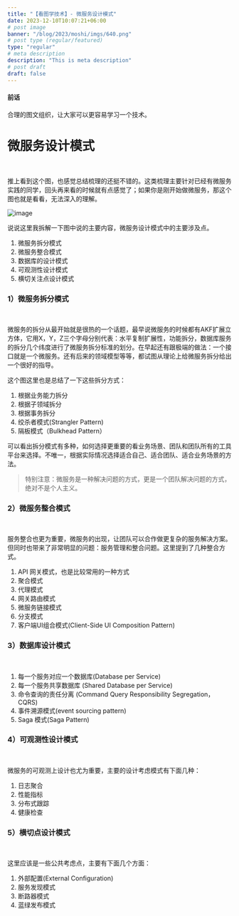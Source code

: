 ```yaml
---
title: "【看图学技术】- 微服务设计模式"
date: 2023-12-10T10:07:21+06:00
# post image
banner: "/blog/2023/moshi/imgs/640.png"
# post type (regular/featured)
type: "regular"
# meta description
description: "This is meta description"
# post draft
draft: false
---
```


#### 前话

合理的图文组织，让大家可以更容易学习一个技术。

 <!--more-->
# 微服务设计模式
<br>

推上看到这个图，也感觉总结梳理的还挺不错的。这类梳理主要针对已经有微服务实践的同学，回头再来看的时候就有点感觉了；如果你是刚开始做微服务，那这个图也就是看看，无法深入的理解。

![image](/blog/2023/moshi/imgs/640.png)

说说这里我拆解一下图中说的主要内容，微服务设计模式中的主要涉及点。

1. 微服务拆分模式
2. 微服务整合模式
3. 数据库的设计模式
4. 可观测性设计模式
5. 横切关注点设计模式

### 1）微服务拆分模式

<br>

微服务的拆分从最开始就是很热的一个话题，最早说微服务的时候都有AKF扩展立方体，它用X，Y，Z三个字母分别代表：水平复制扩展性，功能拆分，数据库服务的拆分几个纬度进行了微服务拆分标准的划分。在早起还有跟极端的做法：一个接口就是一个微服务。还有后来的领域模型等等，都试图从理论上给微服务拆分给出一个很好的指导。

这个图这里也是总结了一下这些拆分方式：

1. 根据业务能力拆分
2. 根据子领域拆分
3. 根据事务拆分
4. 绞杀者模式(Strangler Pattern)
5. 隔板模式（Bulkhead Pattern）

可以看出拆分模式有多种，如何选择更重要的看业务场景、团队和团队所有的工具平台来选择。不唯一，根据实际情况选择适合自己、适合团队、适合业务场景的方法。

> 特别注意：微服务是一种解决问题的方式，更是一个团队解决问题的方式，绝对不是个人主义。

### 2）微服务整合模式

<br>

服务整合也更为重要，微服务的出现，让团队可以合作做更复杂的服务解决方案。但同时也带来了非常明显的问题：服务管理和整合问题。这里提到了几种整合方式。

1. API 网关模式，也是比较常用的一种方式
2. 聚合模式
3. 代理模式
4. 网关路由模式
5. 微服务链接模式
6. 分支模式
7. 客户端UI组合模式(Client-Side UI Composition Pattern)

### 3）数据库设计模式

<br>

1. 每一个服务对应一个数据库(Database per Service)
2. 每一个服务共享数据库 (Shared Database per Service)
3. 命令查询的责任分离 (Command Query Responsibility Segregation，CQRS)
4. 事件溯源模式(event sourcing pattern)
5. Saga 模式(Saga Pattern)

### 4）可观测性设计模式

<br>

微服务的可观测上设计也尤为重要，主要的设计考虑模式有下面几种：

1. 日志聚合
2. 性能指标
3. 分布式跟踪
4. 健康检查


### 5）横切点设计模式

<br>

这里应该是一些公共考虑点，主要有下面几个方面：

1. 外部配置(External Configuration)
2. 服务发现模式
3. 断路器模式
4. 蓝绿发布模式

